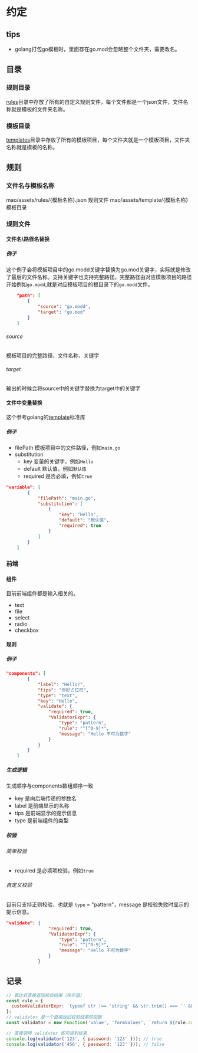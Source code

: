 # 约定

## tips

- golang打包go模板时，里面存在go.mod会忽略整个文件夹，需要改名。

## 目录

### 规则目录

[rules](mao/assets/rules)目录中存放了所有的自定义规则文件，每个文件都是一个json文件，文件名称就是模板的文件夹名称。

### 模板目录

[templates](mao/assets/template)目录中存放了所有的模板项目，每个文件夹就是一个模板项目，文件夹名称就是模板的名称。

## 规则

### 文件名与模板名称

mao/assets/rules/{模板名称}.json 规则文件
mao/assets/template/{模板名称} 模板目录

### 规则文件

#### 文件名\路径名替换

##### 例子

这个例子会将模板项目中的go.modd关键字替换为go.mod关键字，实际就是修改了最后的文件名称。支持关键字也支持完整路径。完整路径由对应模板项目的路径开始例如`go.modd`,就是对应模板项目的根目录下的`go.modd`文件。

```json
    "path": [
        {
            "source": "go.modd",
            "target": "go.mod"
        }
    ]
```

###### source

模板项目的完整路径、文件名称、关键字

###### target

输出的时候会将source中的关键字替换为target中的关键字

#### 文件中变量替换

这个参考golang的[template](https://pkg.go.dev/text/template)标准库

##### 例子

- filePath 模板项目中的文件路径，例如`main.go`
- substitution
  - key 变量的关键字，例如`Hello`
  - default 默认值，例如`默认值`
  - required 是否必填，例如`true`

```json
"variable": [
        {
            "filePath": "main.go",
            "substitution": [
                {
                    "key": "Hello",
                    "default": "默认值",
                    "required": true
                }
            ]
        }
    ]
```

### 前端

#### 组件

目前前端组件都是输入相关的。  

- text
- file
- select
- radio
- checkbox

#### 规则

##### 例子

```json
"components": [
        {
            "label": "Hello?",
            "tips": "你好占位符",
            "type": "text",
            "key": "Hello",
            "validate": {
                "required": true,
                "ValidatorExpr": {
                    "type": "pattern",
                    "rule": "^[^0-9]*",
                    "message": "Hello 不可为数字"
                }
            }
        }
    ]
```

##### 生成逻辑

生成顺序与components数组顺序一致

- key 是向后端传递的参数名
- label 是前端显示的名称
- tips 是前端显示的提示信息
- type 是前端组件的类型

##### 校验

###### 简单校验

- required 是必填项校验，例如`true`

###### 自定义校验

目前只支持正则校验，也就是 `type` = "pattern"，message 是校验失败时显示的提示信息。

```json
"validate": {
                "required": true,
                "ValidatorExpr": {
                    "type": "pattern",
                    "rule": "^[^0-9]*",
                    "message": "Hello 不可为数字"
                }
            }
```

## 记录

```js
// 表达式直接返回校验结果（布尔值）
const rule = {
  customValidatorExpr: `typeof str !== 'string' && str.trim() === '' && isNaN(Number(value))`
};
// validator 是一个直接返回校验结果的函数
const validator = new Function('value', 'formValues', `return ${rule.customValidatorExpr};`);

// 直接调用 validator 即可得到结果
console.log(validator('123', { password: '123' })); // true
console.log(validator('456', { password: '123' })); // false

```
